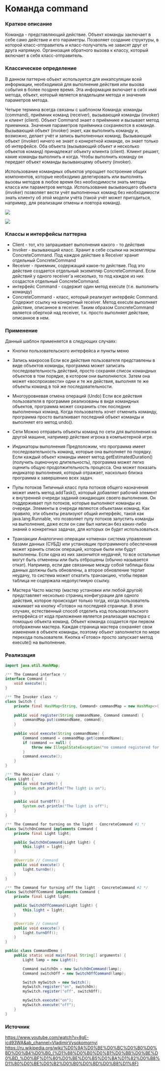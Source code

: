 # Команда command
### Краткое описание
Команда - представляющий действие. Объект команды заключает в себе само действие и его параметры.
Позволяет создание структуры, в которой класс-отправитель и класс-получатель не зависят друг от друга напрямую. Организация обратного вызова к классу, который включает в себя класс-отправитель.

### Классическое определение
В данном паттерне объект используется для инкапсуляции всей информации, необходимой для выполнения действия или вызова события в более позднее время. Эта информация включает в себя имя метода, объект, который является владельцем метода и значения параметров метода.

Четыре термина всегда связаны с шаблоном Команда: команды (command), приёмник команд (receiver), вызывающий команды (invoker) и клиент (client). Объект Command знает о приёмнике и вызывает метод приемника. Значения параметров приёмника сохраняются в команде. Вызывающий объект (invoker) знает, как выполнить команду и, возможно, делает учёт и запись выполненных команд. Вызывающий объект (invoker) ничего не знает о конкретной команде, он знает только об интерфейсе. Оба объекта (вызывающий объект и несколько объектов команд) принадлежат объекту клиента (client). Клиент решает, какие команды выполнить и когда. Чтобы выполнить команду он передает объект команды вызывающему объекту (invoker).

Использование командных объектов упрощает построение общих компонентов, которые необходимо делегировать или выполнять вызовы методов в любое время без необходимости знать методы класса или параметров метода. Использование вызывающего объекта (invoker) позволяет вести учёт выполненных команд без необходимости знать клиенту об этой модели учёта (такой учёт может пригодиться, например, для реализации отмены и повтора команд).

![](https://github.com/mperestoronin/JavaPatterns/blob/main/photos/command.jpg)

![](https://github.com/mperestoronin/JavaPatterns/blob/main/photos/command2.jpg)
### Классы и интерфейсы паттерна
- Client - тот, кто запрашивает выполнения какого - то действия
- Invoker - вызывающий класс. Хранит в себе ссылки на экземпляры ConcreteCommand. Под каждое действие в Receiver хранит отдельный ConcreteCommand
- Receiver - приемник, содержащий какое-то действие. Под это действие создается отдельный экземпляр ConcreteCommand. Если действий у одного receiver'a несколько, то под каждое из них создастся отдельный  ConcreteCommand.
- интерфейс Command - содержит один метод execute (т.е. выполнить команду)
- ConcreteCommand - класс, который реализует интерфейс Command. Содержит ссылку на конкретный receiver. Метод execute выполняет действие, описанное в receiver. Таким образом ConcreteCommand является оберткой над receiver, т.к. просто выполняет действие, описанное в нем.


### Применение
Данный шаблон применяется в следующих случаях:
- Кнопки пользовательского интерфейса и пункты меню
- Запись макросов
Если все действия пользователя представлены в виде объектов команды, программа может записать последовательность действий, просто сохраняя список командных объектов в том порядке, в котором они выполняются. Затем она может «воспроизвести» одни и те же действия, выполняя те же объекты команд в той же последовательности.
- Многоуровневая отмена операций (Undo)
Если все действия пользователя в программе реализованы в виде командных объектов, программа может сохранить стек последних выполненных команд. Когда пользователь хочет отменить команду, программа просто выталкивает последний объект команды и выполняет его метод undo().
- Сети
Можно отправить объекты команд по сети для выполнения на другой машине, например действие игрока в компьютерной игре.

- Индикаторы выполнения
Предположим, что программа имеет последовательность команд, которые она выполняет по порядку. Если каждый объект команды имеет метод getEstimatedDuration() (получить оценочную длительность), программа может легко оценить общую продолжительность процесса. Она может показать индикатор выполнения, который отражает, насколько близка программа к завершению всех задач.

- Пулы потоков
Типичный класс пула потоков общего назначения может иметь метод addTask(), который добавляет рабочий элемент к внутренней очереди заданий ожидающих своего выполнения. Он поддерживает пул потоков, которые выполняют команды из очереди. Элементы в очереди являются объектами команд. Как правило, эти объекты реализуют общий интерфейс, такой как java.lang.Runnable, что позволяет пулу потоков запустить команды на выполнение, даже если он сам был написан без каких-либо знаний о конкретных задачах, для которых он будет использоваться.

- Транзакции
Аналогично операции «отмена» система управления базами данных (СУБД) или установщик программного обеспечения может хранить список операций, которые были или будут выполнены. Если одна из них закончится неудачей, то все остальные могут быть отменены или быть отброшены (обычно называется откат). Например, если две связанные между собой таблицы базы данных должны быть обновлены, а второе обновление терпит неудачу, то система может откатить транзакцию, чтобы первая таблица не содержала недопустимую ссылку.

- Мастера
Часто мастер (мастер установки или любой другой) представляет несколько страниц конфигурации для одного действия, которое происходит только тогда, когда пользователь нажимает на кнопку «Готово» на последней странице. В этих случаях, естественный способ отделить код пользовательского интерфейса от кода приложения является реализация мастера с помощью объекта команд. Объект команда создается при первом отображении мастера. Каждая страница мастера сохраняет свои изменения в объекте команды, поэтому объект заполняется по мере перехода пользователя. Кнопка «Готово» просто запускает метод execute() на выполнение.


### Реализация
``` java
import java.util.HashMap;

/** The Command interface */
interface Command {
    void execute();
}

/** The Invoker class */
class Switch {
    private final HashMap<String, Command> commandMap = new HashMap<>();
    
    public void register(String commandName, Command command) {
        commandMap.put(commandName, command);
    }
    
    public void execute(String commandName) {
        Command command = commandMap.get(commandName);
        if (command == null) {
            throw new IllegalStateException("no command registered for " + commandName);
        }
        command.execute();
    }
}

/** The Receiver class */
class Light {
    public void turnOn() {
        System.out.println("The light is on");
    }

    public void turnOff() {
        System.out.println("The light is off");
    }
}

/** The Command for turning on the light - ConcreteCommand #1 */
class SwitchOnCommand implements Command {
    private final Light light;

    public SwitchOnCommand(Light light) {
        this.light = light;
    }

    @Override // Command
    public void execute() {
        light.turnOn();
    }
}

/** The Command for turning off the light - ConcreteCommand #2 */
class SwitchOffCommand implements Command {
    private final Light light;

    public SwitchOffCommand(Light light) {
        this.light = light;
    }

    @Override // Command
    public void execute() {
        light.turnOff();
    }
}

public class CommandDemo {
    public static void main(final String[] arguments) {
        Light lamp = new Light();

        Command switchOn = new SwitchOnCommand(lamp);
        Command switchOff = new SwitchOffCommand(lamp);

        Switch mySwitch = new Switch();
        mySwitch.register("on", switchOn);
        mySwitch.register("off", switchOff);

        mySwitch.execute("on");
        mySwitch.execute("off");
    }
}
```
### Источник
https://www.youtube.com/watch?v=8gE-icd93WA&ab_channel=VladimirVysokomornyi
https://ru.wikipedia.org/wiki/%D0%9A%D0%BE%D0%BC%D0%B0%D0%BD%D0%B4%D0%B0_(%D1%88%D0%B0%D0%B1%D0%BB%D0%BE%D0%BD_%D0%BF%D1%80%D0%BE%D0%B5%D0%BA%D1%82%D0%B8%D1%80%D0%BE%D0%B2%D0%B0%D0%BD%D0%B8%D1%8F)
